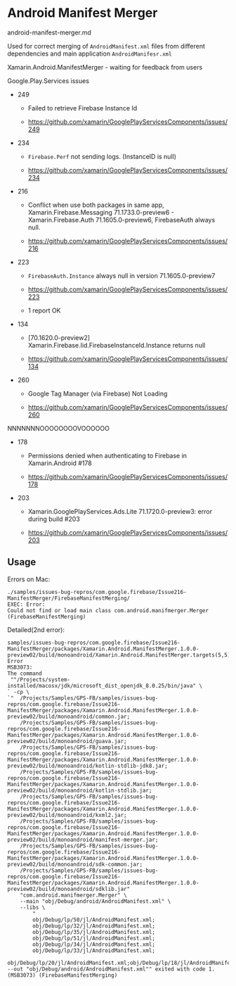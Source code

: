 # Android Manifest Merger

android-manifest-merger.md

Used for correct merging of `AndroidManifest.xml` files from different dependencies and main application 
`AndroidManifesr.xml`


Xamarin.Android.ManifestMerger - waiting for feedback from users

Google.Play.Services issues

*   249 

    *   Failed to retrieve Firebase Instance Id

    *   https://github.com/xamarin/GooglePlayServicesComponents/issues/249

*   234

    *   `Firebase.Perf` not sending logs. (InstanceID is null) 

    *   https://github.com/xamarin/GooglePlayServicesComponents/issues/234

*   216

    *   Conflict when use both packages in same app, 
        Xamarin.Firebase.Messaging 71.1733.0-preview6 - 
        Xamarin.Firebase.Auth 71.1605.0-preview6, 
        FirebaseAuth always null.

    *   https://github.com/xamarin/GooglePlayServicesComponents/issues/216

*   223

    *   `FirebaseAuth.Instance` always null in version 71.1605.0-preview7

    *   https://github.com/xamarin/GooglePlayServicesComponents/issues/223

    *   1 report OK


*   134

    *   [70.1620.0-preview2] Xamarin.Firebase.Iid.FirebaseInstanceId.Instance returns null 

    *   https://github.com/xamarin/GooglePlayServicesComponents/issues/134


*   260

    *   Google Tag Manager (via Firebase) Not Loading 

    *   https://github.com/xamarin/GooglePlayServicesComponents/issues/260

NNNNNNNOOOOOOOOVOOOOOO

*   178

    *   Permissions denied when authenticating to Firebase in Xamarin.Android #178

    *   https://github.com/xamarin/GooglePlayServicesComponents/issues/178

*   203

    *   Xamarin.GooglePlayServices.Ads.Lite 71.1720.0-preview3: error during build #203

    *   https://github.com/xamarin/GooglePlayServicesComponents/issues/203




## Usage

Errors on Mac:

```
./samples/issues-bug-repros/com.google.firebase/Issue216-ManifestMerger/FirebaseManifestMerging/
EXEC: Error: 
Could not find or load main class com.android.manifmerger.Merger 
(FirebaseManifestMerging)
```

Detailed(2nd error):

```
samples/issues-bug-repros/com.google.firebase/Issue216-ManifestMerger/packages/Xamarin.Android.ManifestMerger.1.0.0-preview02/build/monoandroid/Xamarin.Android.ManifestMerger.targets(5,5): 
Error 
MSB3073: 
The command
 ""/Projects/system-installed/macosx/jdk/microsoft_dist_openjdk_8.0.25/bin/java" \
` -cp \
`"  /Projects/Samples/GPS-FB/samples/issues-bug-repros/com.google.firebase/Issue216-ManifestMerger/packages/Xamarin.Android.ManifestMerger.1.0.0-preview02/build/monoandroid/common.jar;
    /Projects/Samples/GPS-FB/samples/issues-bug-repros/com.google.firebase/Issue216-ManifestMerger/packages/Xamarin.Android.ManifestMerger.1.0.0-preview02/build/monoandroid/guava.jar;
    /Projects/Samples/GPS-FB/samples/issues-bug-repros/com.google.firebase/Issue216-ManifestMerger/packages/Xamarin.Android.ManifestMerger.1.0.0-preview02/build/monoandroid/kotlin-stdlib-jdk8.jar;
    /Projects/Samples/GPS-FB/samples/issues-bug-repros/com.google.firebase/Issue216-ManifestMerger/packages/Xamarin.Android.ManifestMerger.1.0.0-preview02/build/monoandroid/kotlin-stdlib.jar;
    /Projects/Samples/GPS-FB/samples/issues-bug-repros/com.google.firebase/Issue216-ManifestMerger/packages/Xamarin.Android.ManifestMerger.1.0.0-preview02/build/monoandroid/kxml2.jar;
    /Projects/Samples/GPS-FB/samples/issues-bug-repros/com.google.firebase/Issue216-ManifestMerger/packages/Xamarin.Android.ManifestMerger.1.0.0-preview02/build/monoandroid/manifest-merger.jar;
    /Projects/Samples/GPS-FB/samples/issues-bug-repros/com.google.firebase/Issue216-ManifestMerger/packages/Xamarin.Android.ManifestMerger.1.0.0-preview02/build/monoandroid/sdk-common.jar;
    /Projects/Samples/GPS-FB/samples/issues-bug-repros/com.google.firebase/Issue216-ManifestMerger/packages/Xamarin.Android.ManifestMerger.1.0.0-preview02/build/monoandroid/sdklib.jar" 
    "com.android.manifmerger.Merger" \
    --main "obj/Debug/android/AndroidManifest.xml" \
    --libs \
        "
        obj/Debug/lp/50/jl/AndroidManifest.xml;
        obj/Debug/lp/32/jl/AndroidManifest.xml;
        obj/Debug/lp/35/jl/AndroidManifest.xml;
        obj/Debug/lp/51/jl/AndroidManifest.xml;
        obj/Debug/lp/34/jl/AndroidManifest.xml;
        obj/Debug/lp/33/jl/AndroidManifest.xml;
        obj/Debug/lp/20/jl/AndroidManifest.xml;obj/Debug/lp/18/jl/AndroidManifest.xml;obj/Debug/lp/27/jl/AndroidManifest.xml;obj/Debug/lp/9/jl/AndroidManifest.xml;obj/Debug/lp/11/jl/AndroidManifest.xml;obj/Debug/lp/7/jl/AndroidManifest.xml;obj/Debug/lp/29/jl/AndroidManifest.xml;obj/Debug/lp/16/jl/AndroidManifest.xml;obj/Debug/lp/42/jl/AndroidManifest.xml;obj/Debug/lp/45/jl/AndroidManifest.xml;obj/Debug/lp/6/jl/AndroidManifest.xml;obj/Debug/lp/28/jl/AndroidManifest.xml;obj/Debug/lp/17/jl/AndroidManifest.xml;obj/Debug/lp/1/jl/AndroidManifest.xml;obj/Debug/lp/19/jl/AndroidManifest.xml;obj/Debug/lp/26/jl/AndroidManifest.xml;obj/Debug/lp/21/jl/AndroidManifest.xml;obj/Debug/lp/44/jl/AndroidManifest.xml;obj/Debug/lp/38/jl/AndroidManifest.xml;obj/Debug/lp/36/jl/AndroidManifest.xml;obj/Debug/lp/31/jl/AndroidManifest.xml;obj/Debug/lp/30/jl/AndroidManifest.xml;obj/Debug/lp/37/jl/AndroidManifest.xml;obj/Debug/lp/39/jl/AndroidManifest.xml;obj/Debug/lp/46/jl/AndroidManifest.xml;obj/Debug/lp/41/jl/AndroidManifest.xml;obj/Debug/lp/48/jl/AndroidManifest.xml;obj/Debug/lp/24/jl/AndroidManifest.xml;obj/Debug/lp/23/jl/AndroidManifest.xml;obj/Debug/lp/4/jl/AndroidManifest.xml;obj/Debug/lp/15/jl/AndroidManifest.xml;obj/Debug/lp/3/jl/AndroidManifest.xml;obj/Debug/lp/12/jl/AndroidManifest.xml;obj/Debug/lp/49/jl/AndroidManifest.xml;obj/Debug/lp/40/jl/AndroidManifest.xml;obj/Debug/lp/47/jl/AndroidManifest.xml;obj/Debug/lp/13/jl/AndroidManifest.xml;obj/Debug/lp/5/jl/AndroidManifest.xml;obj/Debug/lp/14/jl/AndroidManifest.xml;obj/Debug/lp/22/jl/AndroidManifest.xml;obj/Debug/lp/25/jl/AndroidManifest.xml" --out "obj/Debug/android/AndroidManifest.xml"" exited with code 1. (MSB3073) (FirebaseManifestMerging)
```